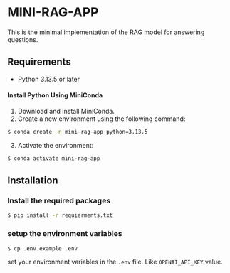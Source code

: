 # MINI-RAG-APP

This is the minimal implementation of the RAG model for answering questions.

## Requirements

- Python 3.13.5 or later

#### Install Python Using MiniConda

1) Download and Install MiniConda.
2) Create a new environment using the following command:
```bash
$ conda create -n mini-rag-app python=3.13.5
```
3) Activate the environment:
```bash
$ conda activate mini-rag-app
```

## Installation

### Install the required packages

```bash
$ pip install -r requierments.txt
```

### setup the environment variables

```bash
$ cp .env.example .env
```

set your environment variables in the `.env` file. Like `OPENAI_API_KEY` value.